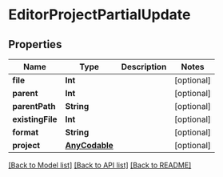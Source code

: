 # EditorProjectPartialUpdate

## Properties

Name | Type | Description | Notes
------------ | ------------- | ------------- | -------------
**file** | **Int** |  | [optional] 
**parent** | **Int** |  | [optional] 
**parentPath** | **String** |  | [optional] 
**existingFile** | **Int** |  | [optional] 
**format** | **String** |  | [optional] 
**project** | [**AnyCodable**](.md) |  | [optional] 

[[Back to Model list]](../#documentation-for-models) [[Back to API list]](../#documentation-for-api-endpoints) [[Back to README]](../)


